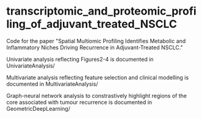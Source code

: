 # transcriptomic_and_proteomic_profiling_of_adjuvant_treated_NSCLC
Code for the paper "Spatial Multiomic Profiling Identifies Metabolic and Inflammatory Niches Driving Recurrence in Adjuvant-Treated NSCLC."

Univariate analysis reflecting Figures2-4 is documented in UnivariateAnalysis/

Multivariate analysis reflecting feature selection and clinical modelling is
documented in MultivariateAnalysis/

Graph-neural network analysis to constrastively highlight regions of the core
associated with tumour recurrence is documented in GeometricDeepLearning/
